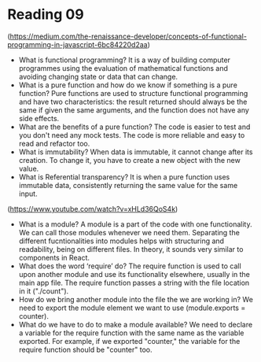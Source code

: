 # Reading 09

(https://medium.com/the-renaissance-developer/concepts-of-functional-programming-in-javascript-6bc84220d2aa)

- What is functional programming? It is a way of building computer programmes using the evaluation of mathematical functions and avoiding changing state or data that can change.
- What is a pure function and how do we know if something is a pure function? Pure functions are used to structure functional programming and have two characteristics: the result returned should always be the same if given the same arguments, and the function does not have any side effects.
- What are the benefits of a pure function? The code is easier to test and you don't need any mock tests. The code is more reliable and easy to read and refactor too.
- What is immutability? When data is immutable, it cannot change after its creation. To change it, you have to create a new object with the new value.
- What is Referential transparency? It is when a pure function uses immutable data, consistently returning the same value for the same input.

(https://www.youtube.com/watch?v=xHLd36QoS4k)

- What is a module? A module is a part of the code with one functionality. We can call those modules whenever we need them. Separating the different fucntionalities into modules helps with structuring and readability, being on different files. In theory, it sounds very similar to components in React.
- What does the word ‘require’ do? The require function is used to call upon another module and use its functionality elsewhere, usually in the main app file. The require function passes a string with the file location in it ("./count").
- How do we bring another module into the file the we are working in? We need to export the module element we want to use (module.exports = counter).
- What do we have to do to make a module available? We need to declare a variable for the require function with the same name as the variable exported. For example, if we exported "counter," the variable for the require function should be "counter" too.
